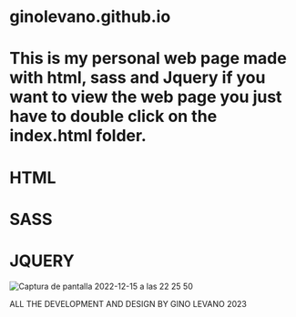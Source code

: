 # ginolevano.github.io

# This is my personal web page made with html, sass and Jquery if you want to view the web page you just have to double click on the index.html folder.


# HTML
# SASS
# JQUERY


![Captura de pantalla 2022-12-15 a las 22 25 50](https://user-images.githubusercontent.com/95493476/208726232-16df5166-858c-4431-92ed-4f086c13e6eb.png)

ALL THE DEVELOPMENT AND DESIGN BY GINO LEVANO 2023
